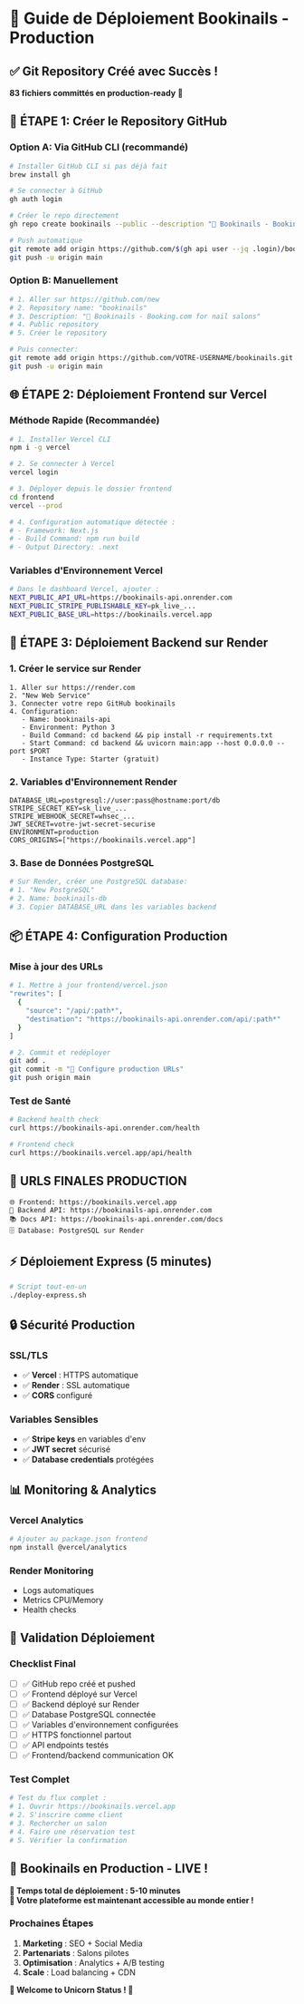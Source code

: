 # 🚀 Guide de Déploiement Bookinails - Production

## ✅ Git Repository Créé avec Succès !

**83 fichiers committés en production-ready** 🎉

## 📡 **ÉTAPE 1: Créer le Repository GitHub**

### Option A: Via GitHub CLI (recommandé)
```bash
# Installer GitHub CLI si pas déjà fait
brew install gh

# Se connecter à GitHub
gh auth login

# Créer le repo directement
gh repo create bookinails --public --description "🎯 Bookinails - Booking.com pour nail salons | Next.js + FastAPI"

# Push automatique
git remote add origin https://github.com/$(gh api user --jq .login)/bookinails.git
git push -u origin main
```

### Option B: Manuellement
```bash
# 1. Aller sur https://github.com/new
# 2. Repository name: "bookinails" 
# 3. Description: "🎯 Bookinails - Booking.com for nail salons"
# 4. Public repository
# 5. Créer le repository

# Puis connecter:
git remote add origin https://github.com/VOTRE-USERNAME/bookinails.git
git push -u origin main
```

## 🌐 **ÉTAPE 2: Déploiement Frontend sur Vercel**

### Méthode Rapide (Recommandée)
```bash
# 1. Installer Vercel CLI
npm i -g vercel

# 2. Se connecter à Vercel
vercel login

# 3. Déployer depuis le dossier frontend
cd frontend
vercel --prod

# 4. Configuration automatique détectée :
# - Framework: Next.js
# - Build Command: npm run build  
# - Output Directory: .next
```

### Variables d'Environnement Vercel
```bash
# Dans le dashboard Vercel, ajouter :
NEXT_PUBLIC_API_URL=https://bookinails-api.onrender.com
NEXT_PUBLIC_STRIPE_PUBLISHABLE_KEY=pk_live_...
NEXT_PUBLIC_BASE_URL=https://bookinails.vercel.app
```

## 🔧 **ÉTAPE 3: Déploiement Backend sur Render**

### 1. Créer le service sur Render
```
1. Aller sur https://render.com
2. "New Web Service" 
3. Connecter votre repo GitHub bookinails
4. Configuration:
   - Name: bookinails-api
   - Environment: Python 3
   - Build Command: cd backend && pip install -r requirements.txt
   - Start Command: cd backend && uvicorn main:app --host 0.0.0.0 --port $PORT
   - Instance Type: Starter (gratuit)
```

### 2. Variables d'Environnement Render
```
DATABASE_URL=postgresql://user:pass@hostname:port/db
STRIPE_SECRET_KEY=sk_live_...
STRIPE_WEBHOOK_SECRET=whsec_...
JWT_SECRET=votre-jwt-secret-securise
ENVIRONMENT=production
CORS_ORIGINS=["https://bookinails.vercel.app"]
```

### 3. Base de Données PostgreSQL
```bash
# Sur Render, créer une PostgreSQL database:
# 1. "New PostgreSQL"
# 2. Name: bookinails-db
# 3. Copier DATABASE_URL dans les variables backend
```

## 📦 **ÉTAPE 4: Configuration Production**

### Mise à jour des URLs
```bash
# 1. Mettre à jour frontend/vercel.json
"rewrites": [
  {
    "source": "/api/:path*", 
    "destination": "https://bookinails-api.onrender.com/api/:path*"
  }
]

# 2. Commit et redéployer
git add .
git commit -m "🔧 Configure production URLs"
git push origin main
```

### Test de Santé
```bash
# Backend health check
curl https://bookinails-api.onrender.com/health

# Frontend check  
curl https://bookinails.vercel.app/api/health
```

## 🎯 **URLS FINALES PRODUCTION**

```
🌐 Frontend: https://bookinails.vercel.app
🔧 Backend API: https://bookinails-api.onrender.com  
📚 Docs API: https://bookinails-api.onrender.com/docs
🗄️ Database: PostgreSQL sur Render
```

## ⚡ **Déploiement Express (5 minutes)**

```bash
# Script tout-en-un
./deploy-express.sh
```

## 🔒 **Sécurité Production**

### SSL/TLS
- ✅ **Vercel** : HTTPS automatique
- ✅ **Render** : SSL automatique  
- ✅ **CORS** configuré

### Variables Sensibles
- ✅ **Stripe keys** en variables d'env
- ✅ **JWT secret** sécurisé
- ✅ **Database credentials** protégées

## 📊 **Monitoring & Analytics**

### Vercel Analytics
```bash
# Ajouter au package.json frontend
npm install @vercel/analytics
```

### Render Monitoring
- Logs automatiques
- Metrics CPU/Memory
- Health checks

## 🎉 **Validation Déploiement**

### Checklist Final
- [ ] ✅ GitHub repo créé et pushed
- [ ] ✅ Frontend déployé sur Vercel  
- [ ] ✅ Backend déployé sur Render
- [ ] ✅ Database PostgreSQL connectée
- [ ] ✅ Variables d'environnement configurées
- [ ] ✅ HTTPS fonctionnel partout
- [ ] ✅ API endpoints testés
- [ ] ✅ Frontend/backend communication OK

### Test Complet
```bash
# Test du flux complet :
# 1. Ouvrir https://bookinails.vercel.app
# 2. S'inscrire comme client
# 3. Rechercher un salon 
# 4. Faire une réservation test
# 5. Vérifier la confirmation
```

## 🚀 **Bookinails en Production - LIVE !** 

**🎯 Temps total de déploiement : 5-10 minutes**  
**💅 Votre plateforme est maintenant accessible au monde entier !**

### Prochaines Étapes
1. **Marketing** : SEO + Social Media
2. **Partenariats** : Salons pilotes
3. **Optimisation** : Analytics + A/B testing
4. **Scale** : Load balancing + CDN

**🦄 Welcome to Unicorn Status ! 💎**
